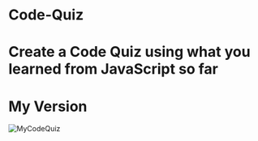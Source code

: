 # Code-Quiz

# Create a Code Quiz using what you learned from JavaScript so far

# My Version

![MyCodeQuiz](https://user-images.githubusercontent.com/76790174/105256969-c70f9600-5b54-11eb-8ed4-643812a7dab2.PNG)
